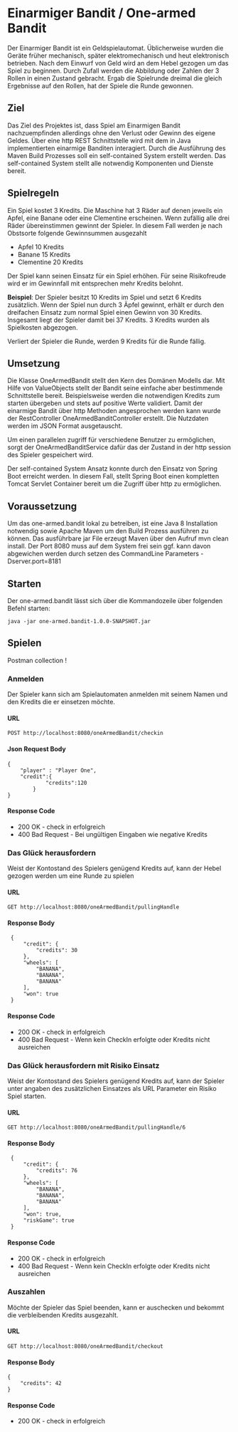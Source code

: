 # Einarmiger Bandit / One-armed Bandit

Der Einarmiger Bandit ist ein Geldspielautomat. Üblicherweise wurden die Geräte früher mechanisch, später elektromechanisch und heut elektronisch betrieben. Nach dem Einwurf von Geld wird an dem Hebel gezogen um das Spiel zu beginnen. Durch Zufall werden die Abbildung 
oder Zahlen der 3 Rollen in einen Zustand gebracht. Ergab die Spielrunde dreimal die gleich Ergebnisse auf den Rollen, hat der Spiele die 
Runde gewonnen. 

## Ziel 

Das Ziel des Projektes ist, dass Spiel am Einarmigen Bandit nachzuempfinden allerdings ohne den Verlust oder Gewinn des eigene Geldes. Über eine 
http REST Schnittstelle wird mit dem in Java implementierten einarmige Banditen interagiert. Durch die Ausführung des Maven Build Prozesses 
soll ein self-contained System erstellt werden. Das self-contained System stellt alle notwendig Komponenten und Dienste bereit. 

## Spielregeln 
Ein Spiel kostet 3 Kredits. Die Maschine hat 3 Räder auf denen jeweils ein Apfel, eine Banane oder eine Clementine erscheinen. Wenn 
zufällig alle drei Räder übereinstimmen gewinnt der Spieler. In diesem Fall werden je nach Obstsorte folgende Gewinnsummen ausgezahlt
 
 - Apfel 10 Kredits
 - Banane 15 Kredits
 - Clementine 20 Kredits
 
Der Spiel kann seinen Einsatz für ein Spiel erhöhen. Für seine Risikofreude wird er im Gewinnfall mit entsprechen mehr Kredits belohnt. 

**Beispiel**: Der Spieler besitzt 10 Kredits im Spiel und setzt 6 Kredits zusätzlich. Wenn der Spiel nun durch 3 Äpfel gewinnt, erhält er durch
den dreifachen Einsatz zum normal Spiel einen Gewinn von 30 Kredits. Insgesamt liegt der Spieler damit bei 37 Kredits. 3 Kredits wurden 
als Spielkosten abgezogen. 

Verliert der Spieler die Runde, werden 9 Kredits für die Runde fällig.  

## Umsetzung 

Die Klasse OneArmedBandit stellt den Kern des Domänen Modells dar. Mit Hilfe von ValueObjects stellt der Bandit seine 
einfache aber bestimmende Schnittstelle bereit. Beispielsweise werden die notwendigen Kredits zum starten übergeben und 
stets auf positive Werte validiert.
Damit der einarmige Bandit über http Methoden angesprochen werden kann wurde der RestController OneArmedBanditController 
erstellt. Die Nutzdaten werden im JSON Format ausgetauscht. 

Um einen parallelen zugriff für verschiedene Benutzer zu ermöglichen, sorgt der OneArmedBanditService dafür das der 
Zustand in der http session des Spieler gespeichert wird.

Der self-contained System Ansatz konnte durch den Einsatz von Spring Boot erreicht werden. In diesem Fall, stellt 
Spring Boot einen kompletten Tomcat Servlet Container bereit um die Zugriff über http zu ermöglichen. 

## Voraussetzung 

Um das one-armed.bandit lokal zu betreiben, ist eine Java 8 Installation notwendig sowie Apache Maven um den Build Prozess ausführen zu können. 
Das ausführbare jar File erzeugt Maven über den Aufruf mvn clean install. Der Port 8080 muss auf dem System frei sein ggf. kann davon 
abgewichen werden durch setzen des CommandLine Parameters -Dserver.port=8181 

## Starten 

Der one-armed.bandit lässt sich über die Kommandozeile über folgenden Befehl starten:

    java -jar one-armed.bandit-1.0.0-SNAPSHOT.jar

## Spielen

Postman collection ! 

### Anmelden 

Der Spieler kann sich am Spielautomaten anmelden mit seinem Namen und den Kredits die er einsetzen möchte.   

#### URL
 
    POST http://localhost:8080/oneArmedBandit/checkin
    
#### Json Request Body 
    
    {
        "player" : "Player One",
    	"credit":{ 
    	        "credits":120
    	    }
    }

#### Response Code
  
- 200 OK - check in erfolgreich 
- 400 Bad Request - Bei ungültigen Eingaben wie negative Kredits 

### Das Glück herausfordern 

Weist der Kontostand des Spielers genügend Kredits auf, kann der Hebel gezogen werden um eine Runde zu spielen 

####  URL 
  
    GET http://localhost:8080/oneArmedBandit/pullingHandle

####  Response Body 
  
     {
         "credit": {
             "credits": 30
         },
         "wheels": [
             "BANANA",
             "BANANA",
             "BANANA"
         ],
         "won": true
     }
  
#### Response Code

 - 200 OK - check in erfolgreich 
 - 400 Bad Request - Wenn kein CheckIn erfolgte oder Kredits nicht ausreichen


### Das Glück herausfordern mit Risiko Einsatz

Weist der Kontostand des Spielers genügend Kredits auf, kann der Spieler unter angaben des zusätzlichen Einsatzes
als URL Parameter ein Risiko Spiel starten. 

#### URL 
  
    GET http://localhost:8080/oneArmedBandit/pullingHandle/6

#### Response Body 
  
     {
         "credit": {
             "credits": 76
         },
         "wheels": [
             "BANANA",
             "BANANA",
             "BANANA"
         ],
         "won": true,
         "riskGame": true
     }
  
#### Response Code

 - 200 OK - check in erfolgreich 
 - 400 Bad Request - Wenn kein CheckIn erfolgte oder Kredits nicht ausreichen
  
### Auszahlen 
 
Möchte der Spieler das Spiel beenden, kann er auschecken und bekommt die verbleibenden Kredits 
ausgezahlt. 
 
#### URL 
 
    GET http://localhost:8080/oneArmedBandit/checkout
    
#### Response Body 
 
    {
        "credits": 42
    }
    
    
#### Response Code
    
- 200 OK - check in erfolgreich 